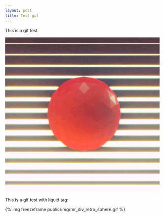 ```yaml
---
layout: post
title: Test gif
---
```


This is a gif test.

<img class="freezeframe" src="public/img/mr_div_retro_sphere.gif" />

This is a gif test with liquid tag:

{% img freezeframe public/img/mr_div_retro_sphere.gif %}
